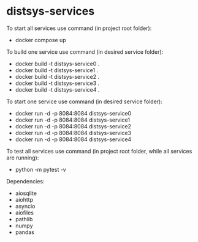 # distsys-services

To start all services use command (in project root folder):
- docker compose up

To build one service use command (in desired service folder):
- docker build -t distsys-service0 .
- docker build -t distsys-service1 .
- docker build -t distsys-service2 .
- docker build -t distsys-service3 .
- docker build -t distsys-service4 .

To start one service use command (in desired service folder):
- docker run -d -p 8084:8084 distsys-service0
- docker run -d -p 8084:8084 distsys-service1
- docker run -d -p 8084:8084 distsys-service2
- docker run -d -p 8084:8084 distsys-service3
- docker run -d -p 8084:8084 distsys-service4

To test all services use command (in project root folder, while all services are running):
- python -m pytest -v

Dependencies:
- aiosqlite
- aiohttp
- asyncio
- aiofiles
- pathlib
- numpy
- pandas

